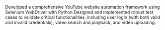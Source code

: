 Developed a comprehensive YouTube website automation framework using Selenium
WebDriver with Python
Designed and implemented robust test cases to validate critical functionalities, including
user login (with both valid and invalid credentials), video search and playback, and video
uploading.
